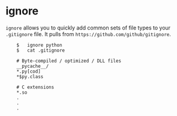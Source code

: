ignore
===

`ignore` allows you to quickly add common sets of file types to your `.gitignore` file. It pulls from `https://github.com/github/gitignore`.
```
    $   ignore python
    $   cat .gitignore

    # Byte-compiled / optimized / DLL files
    __pycache__/
    *.py[cod]
    *$py.class

    # C extensions
    *.so
    .
    .
    .
```
